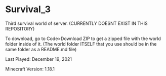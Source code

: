 # Survival_3
Third survival world of server. (CURRENTLY DOESNT EXIST IN THIS REPOSITORY)

To download, go to Code>Download ZIP to get a zipped file with the world folder inside of it. (The world folder ITSELF that you use should be in the same folder as a README.md file)

Last Played: December 19, 2021

Minecraft Version: 1.18.1
